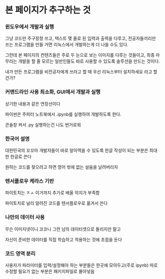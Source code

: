 # 본 페이지가 추구하는 것

### 윈도우에서 개발과 실행
그냥 코드만 주구장창 쓰고, 텍스트 몇 줄로 된 입력과 출력을 다루고, 전공자들끼리만 쓰는 프로그램을 만들 거면 리눅스에서 개발하는게 더 나을 수도 있다.

그런데 본 페이지의 컨텐츠들은 주로 두 눈으로 보는 이미지를 다루는 것들이고, 최종 마무리는 개발을 할 줄 모르는 일반인들도 바로 사용할 수 있도록 솔루션을 만드는 것이다.

내가 만든 프로그램을 비전공자에게 쓰라고 할 때 우선 리눅스부터 설치하세요 라고 할건가?



### 커맨드라인 사용 최소화, GUI에서 개발과 실행
상기한 내용과 같은 연장선이다

파이썬은 주피터 노트북에서 .ipynb를 실행하여 개발하도록 한다.

콘솔창 켜서 .py 실행하는건 나도 번거로워

### 한국어 설명
대한민국의 꼬꼬마 개발자들이 바로 알아먹을 수 있도록 한글 작성이 되는 부분은 최대한 한글로 쓴다

원하는 코드를 찾으려고 하면 영어 밖에 없는 설움을 날려버리자

### 텐서플로우 케라스 기반
파이토치는 ㅈㅅ 이거까지 추가로 배울 의지가 부족함

파이토치로 널리 알려진 코드를 텐서플로우로 옮겨서 쓴다

### 나만의 데이터 사용
무슨 이미지넷이니 코코니 그런 남의 데이터셋으로 돌리지만 말고

자신이 준비한 데이터를 직접 학습하고 적용하는 것에 초점을 둔다

### 코드 영역 분리
사용자가 파라미터를 입력/설정해야 하는 부분들은 한곳에 모아두고(주로 ipynb)
따로 수정할 필요가 없는 부분은 패키지파일로 몰아넣음
